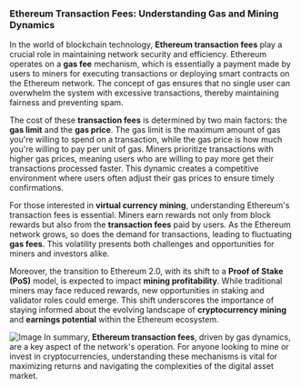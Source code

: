 ### Ethereum Transaction Fees: Understanding Gas and Mining Dynamics

In the world of blockchain technology, **Ethereum transaction fees** play a crucial role in maintaining network security and efficiency. Ethereum operates on a **gas fee** mechanism, which is essentially a payment made by users to miners for executing transactions or deploying smart contracts on the Ethereum network. The concept of gas ensures that no single user can overwhelm the system with excessive transactions, thereby maintaining fairness and preventing spam.

The cost of these **transaction fees** is determined by two main factors: the **gas limit** and the **gas price**. The gas limit is the maximum amount of gas you're willing to spend on a transaction, while the gas price is how much you're willing to pay per unit of gas. Miners prioritize transactions with higher gas prices, meaning users who are willing to pay more get their transactions processed faster. This dynamic creates a competitive environment where users often adjust their gas prices to ensure timely confirmations.

For those interested in **virtual currency mining**, understanding Ethereum's transaction fees is essential. Miners earn rewards not only from block rewards but also from the **transaction fees** paid by users. As the Ethereum network grows, so does the demand for transactions, leading to fluctuating **gas fees**. This volatility presents both challenges and opportunities for miners and investors alike.

Moreover, the transition to Ethereum 2.0, with its shift to a **Proof of Stake (PoS)** model, is expected to impact **mining profitability**. While traditional miners may face reduced rewards, new opportunities in staking and validator roles could emerge. This shift underscores the importance of staying informed about the evolving landscape of **cryptocurrency mining** and **earnings potential** within the Ethereum ecosystem.


![Image](https://github.com/user-attachments/assets/31692037-0104-4703-abd1-696b6a7dd41b)
In summary, **Ethereum transaction fees**, driven by gas dynamics, are a key aspect of the network's operation. For anyone looking to mine or invest in cryptocurrencies, understanding these mechanisms is vital for maximizing returns and navigating the complexities of the digital asset market.